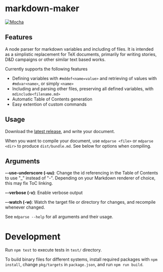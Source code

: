 # markdown-maker

[![Mocha](https://github.com/blitzher/markdown-maker/actions/workflows/node.js.yml/badge.svg)](https://github.com/blitzher/markdown-maker/actions/workflows/node.js.yml)

## Features

A node parser for markdown variables and including of files.
It is intended as a simplistic replacement for TeX documents, primarily for writing stories, D&D campaigns or other similar text based works.

Currently supports the following features
* Defining variables with `#mddef<name=value>` and retrieving of values with `#mdvar<name>`, or simply `<name>`
* Including and parsing other files, preserving all defined variables, with `mdinclude<filename.md>`
* Automatic Table of Contents generation
* Easy extention of custom commands

## Usage
Download the [latest release](https://github.com/blitzher/markdown-maker/releases), and write your document.

When you want to compile your document, use `mdparse <file>` or `mdparse <dir>` to produce `dist/bundle.md`.
See below for options when compiling.

## Arguments

**--use-underscore (-uu)**: 
Change the id referencing in the Table of Contents to use "\_" instead of "-".
Depending on your Markdown renderer of choice, this may fix ToC linking.

**--verbose (-v)**:
Enable verbose output

**--watch (-w)**:
Watch the target file or directory for changes, and recompile whenever changed.

See `mdparse --help` for all arguments and their usage.


# Development

Run `npm test` to execute tests in `test/` directory.

To build binary files for different systems, install required packages with `npm install`,
change `pkg/targets` in `package.json`, and run `npm run build`.
